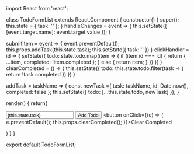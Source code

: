 import React from 'react';

class TodoFormList extends React.Component  {
  constructor() {
    super();
    this.state = {
      task: ''
    };
  }
  handleChanges = event => {
    this.setState({
      [event.target.name]: event.target.value
    });
  }

  submitItem = event => {
    event.preventDefault();
    this.props.addTask(this.state.task);
    this.setState({
      task: ''
    })
  }
  clickHandler = id => {
    setState({
      todo: state.todo.map(item => {
        if (item.id === id) {
          return {
            ...item,
            completed: !item.completed
          };
        } else {
          return item;
        }
      })
    })
  }
  clearCompleted = () => {
    this.setState({
      todo: this.state.todo.filter(task => {
        return !task.completed
      })
    })
  }

  addTask = taskName => {
    const newTask ={
      task: taskName,
      id: Date.now(),
      completed: false
    };
    this.setState({
      todo: [...this.state.todo, newTask]
    });
  }

  render() {
    return(
      <form onSubmit={this.submitItem}>
        <input 
          type='text'
          value={this.state.task}
          name='task'
          onChange={this.handleChanges}
        />
        <button >Add Todo</button>
        <button onClick={(e) => {
          e.preventDefault(); 
          this.props.clearCompleted();
        }}>Clear Completed</button>
      </form>
    )
  }
}

export default TodoFormList;